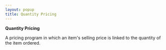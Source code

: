 ```yaml
---
layout: popup
title: Quantity Pricing
---
```



**Quantity Pricing**


A pricing program in which an item's selling price is linked to the quantity of the item ordered.
